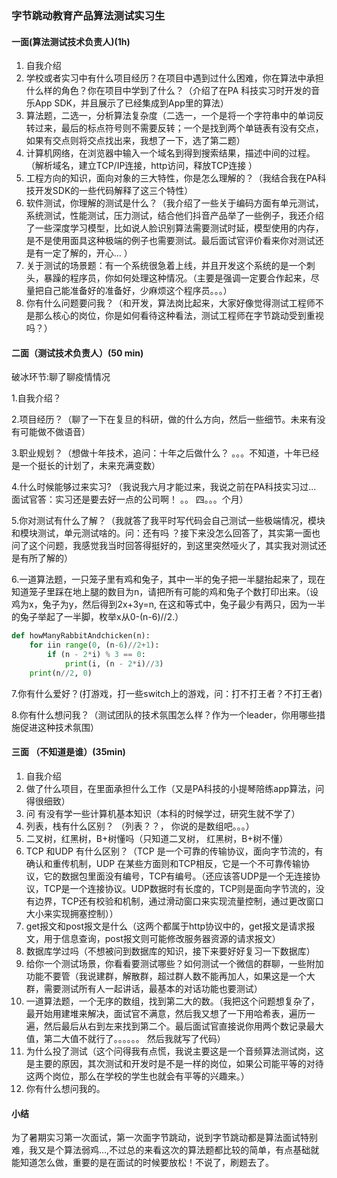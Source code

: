 ### 字节跳动教育产品算法测试实习生

#### **一面**(算法测试技术负责人)(1h)

1. 自我介绍
2. 学校或者实习中有什么项目经历？在项目中遇到过什么困难，你在算法中承担什么样的角色？你在项目中学到了什么？（介绍了在PA 科技实习时开发的音乐App SDK，并且展示了已经集成到App里的算法）
3. 算法题，二选一，分析算法复杂度（二选一，一个是将一个字符串中的单词反转过来，最后的标点符号则不需要反转；一个是找到两个单链表有没有交点，如果有交点则将交点找出来，我想了一下，选了第二题）
4. 计算机网络，在浏览器中输入一个域名到得到搜索结果，描述中间的过程。（解析域名，建立TCP/IP连接，http访问，释放TCP连接 ）
5. 工程方向的知识，面向对象的三大特性，你是怎么理解的？（我结合我在PA科技开发SDK的一些代码解释了这三个特性）
6. 软件测试，你理解的测试是什么？（我介绍了一些关于编码方面有单元测试，系统测试，性能测试，压力测试，结合他们抖音产品举了一些例子，我还介绍了一些深度学习模型，比如说人脸识别算法需要测试时延，模型使用的内存，是不是使用面具这种极端的例子也需要测试。最后面试官评价看来你对测试还是有一定了解的，开心... ）
7. 关于测试的场景题：有一个系统很急着上线，并且开发这个系统的是一个刺头，暴躁的程序员，你如何处理这种情况。（主要是强调一定要合作起来，尽量把自己能准备好的准备好，少麻烦这个程序员。。。）
8. 你有什么问题要问我？（和开发，算法岗比起来，大家好像觉得测试工程师不是那么核心的岗位，你是如何看待这种看法，测试工程师在字节跳动受到重视吗？）

#### **二面**（测试技术负责人）(50 min)

破冰环节:聊了聊疫情情况

1.自我介绍？

2.项目经历？（聊了一下在复旦的科研，做的什么方向，然后一些细节。未来有没有可能做不做语音）

3.职业规划？（想做十年技术，追问：十年之后做什么？ 。。。不知道，十年已经是一个挺长的计划了，未来充满变数）

4.什么时候能够过来实习? （我说我六月才能过来，我说之前在PA科技实习过... 面试官答：实习还是要去好一点的公司啊！ 。。 四。。。个月）

5.你对测试有什么了解？（我就答了我平时写代码会自己测试一些极端情况，模块和模块测试，单元测试啥的。问：还有吗 ？接下来没怎么回答了，其实第一面也问了这个问题，我感觉我当时回答得挺好的，到这里突然哑火了，其实我对测试还是有所了解的）

6.一道算法题，一只笼子里有鸡和兔子，其中一半的兔子把一半腿抬起来了，现在知道笼子里踩在地上腿的数目为n，请把所有可能的鸡和兔子个数打印出来。（设鸡为x，兔子为y，然后得到2x+3y=n, 在这和等式中，兔子最少有两只，因为一半的兔子举起了一半脚，枚举x从0-(n-6)//2.）

```python
def howManyRabbitAndchicken(n):
	for iin range(0, (n-6)//2+1):
        if (n - 2*i) % 3 == 0:
            print(i, (n - 2*i)//3)
    print(n//2, 0)
```

7.你有什么爱好？(打游戏，打一些switch上的游戏，问：打不打王者？不打王者)

8.你有什么想问我？（测试团队的技术氛围怎么样？作为一个leader，你用哪些措施促进这种技术氛围）

#### 三面 （不知道是谁）(35min)

1. 自我介绍
2. 做了什么项目，在里面承担什么工作（又是PA科技的小提琴陪练app算法，问得很细致）
3. 问 有没有学一些计算机基本知识（本科的时候学过，研究生就不学了）
4. 列表，栈有什么区别？ （列表？？， 你说的是数组吧。。。）
5. 二叉树，红黑树，B+树懂吗（只知道二叉树， 红黑树，B+树不懂）
6. TCP 和UDP 有什么区别？（TCP 是一个可靠的传输协议，面向字节流的，有确认和重传机制，UDP 在某些方面则和TCP相反，它是一个不可靠传输协议，它的数据包里面没有编号，TCP有编号。（还应该答UDP是一个无连接协议，TCP是一个连接协议。UDP数据时有长度的，TCP则是面向字节流的，没有边界，TCP还有校验和机制，通过滑动窗口来实现流量控制，通过更改窗口大小来实现拥塞控制））
7. get报文和post报文是什么（这两个都属于http协议中的，get报文是请求报文，用于信息查询，post报文则可能修改服务器资源的请求报文）
8. 数据库学过吗（不想被问到数据库的知识，接下来要好好复习一下数据库）
9. 给你一个测试场景，你看看要测试哪些？如何测试一个微信的群聊，一些附加功能不要管（我说建群，解散群，超过群人数不能再加人，如果这是一个大群，需要测试所有人一起讲话，最基本的对话功能也要测试）
10. 一道算法题，一个无序的数组，找到第二大的数。（我把这个问题想复杂了，最开始用建堆来解决，面试官不满意，然后我又想了一下用哈希表，遍历一遍，然后最后从右到左来找到第二个。最后面试官直接说你用两个数记录最大值，第二大值不就行了。。。。。。  然后我就写了代码）
11. 为什么投了测试（这个问得我有点慌，我说主要这是一个音频算法测试岗，这是主要的原因，其次测试和开发时是不是一样的岗位，如果公司能平等的对待这两个岗位，那么在学校的学生也就会有平等的兴趣来。）
12. 你有什么想问我的。

#### 小结

为了暑期实习第一次面试，第一次面字节跳动，说到字节跳动都是算法面试特别难，我又是个算法弱鸡...,不过总的来看这次的算法题都比较的简单，有点基础就能知道怎么做，重要的是在面试的时候要放松！不说了，刷题去了。

